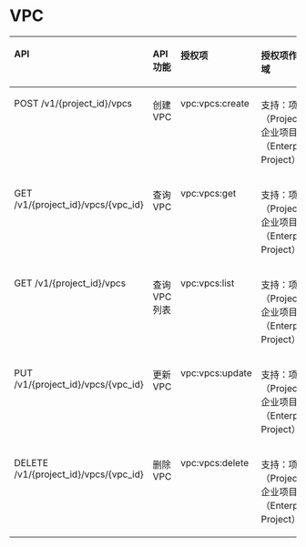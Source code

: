 # VPC<a name="ZH-CN_TOPIC_0201534124"></a>

<a name="table1351682493510"></a>
<table><thead align="left"><tr id="row1759512463518"><th class="cellrowborder" valign="top" width="26%" id="mcps1.1.5.1.1"><p id="p3595424163511"><a name="p3595424163511"></a><a name="p3595424163511"></a>API</p>
</th>
<th class="cellrowborder" valign="top" width="14.44%" id="mcps1.1.5.1.2"><p id="p19512155317473"><a name="p19512155317473"></a><a name="p19512155317473"></a>API功能</p>
</th>
<th class="cellrowborder" valign="top" width="16.75%" id="mcps1.1.5.1.3"><p id="p19595172413511"><a name="p19595172413511"></a><a name="p19595172413511"></a>授权项</p>
</th>
<th class="cellrowborder" valign="top" width="42.809999999999995%" id="mcps1.1.5.1.4"><p id="p1366363695811"><a name="p1366363695811"></a><a name="p1366363695811"></a>授权项作用域</p>
</th>
</tr>
</thead>
<tbody><tr id="row15595192412355"><td class="cellrowborder" valign="top" width="26%" headers="mcps1.1.5.1.1 "><p id="p1597124133519"><a name="p1597124133519"></a><a name="p1597124133519"></a>POST /v1/{project_id}/vpcs</p>
</td>
<td class="cellrowborder" valign="top" width="14.44%" headers="mcps1.1.5.1.2 "><p id="p8512185310471"><a name="p8512185310471"></a><a name="p8512185310471"></a>创建VPC</p>
</td>
<td class="cellrowborder" valign="top" width="16.75%" headers="mcps1.1.5.1.3 "><p id="p12647123593510"><a name="p12647123593510"></a><a name="p12647123593510"></a>vpc:vpcs:create</p>
</td>
<td class="cellrowborder" valign="top" width="42.809999999999995%" headers="mcps1.1.5.1.4 "><p id="p107185052510"><a name="p107185052510"></a><a name="p107185052510"></a>支持：项目（Project）、企业项目（Enterprise Project）</p>
</td>
</tr>
<tr id="row959782416351"><td class="cellrowborder" valign="top" width="26%" headers="mcps1.1.5.1.1 "><p id="p1859752463519"><a name="p1859752463519"></a><a name="p1859752463519"></a>GET /v1/{project_id}/vpcs/{vpc_id}</p>
</td>
<td class="cellrowborder" valign="top" width="14.44%" headers="mcps1.1.5.1.2 "><p id="p6512145316476"><a name="p6512145316476"></a><a name="p6512145316476"></a>查询VPC</p>
</td>
<td class="cellrowborder" valign="top" width="16.75%" headers="mcps1.1.5.1.3 "><p id="p01753719354"><a name="p01753719354"></a><a name="p01753719354"></a>vpc:vpcs:get</p>
</td>
<td class="cellrowborder" valign="top" width="42.809999999999995%" headers="mcps1.1.5.1.4 "><p id="p117181501259"><a name="p117181501259"></a><a name="p117181501259"></a>支持：项目（Project）、企业项目（Enterprise Project）</p>
</td>
</tr>
<tr id="row459717246353"><td class="cellrowborder" valign="top" width="26%" headers="mcps1.1.5.1.1 "><p id="p145971624193510"><a name="p145971624193510"></a><a name="p145971624193510"></a>GET /v1/{project_id}/vpcs</p>
</td>
<td class="cellrowborder" valign="top" width="14.44%" headers="mcps1.1.5.1.2 "><p id="p0512125314718"><a name="p0512125314718"></a><a name="p0512125314718"></a>查询VPC列表</p>
</td>
<td class="cellrowborder" valign="top" width="16.75%" headers="mcps1.1.5.1.3 "><p id="p6748143803513"><a name="p6748143803513"></a><a name="p6748143803513"></a>vpc:vpcs:list</p>
</td>
<td class="cellrowborder" valign="top" width="42.809999999999995%" headers="mcps1.1.5.1.4 "><p id="p1719903254"><a name="p1719903254"></a><a name="p1719903254"></a>支持：项目（Project）、企业项目（Enterprise Project）</p>
</td>
</tr>
<tr id="row1159792493517"><td class="cellrowborder" valign="top" width="26%" headers="mcps1.1.5.1.1 "><p id="p1559702415358"><a name="p1559702415358"></a><a name="p1559702415358"></a>PUT /v1/{project_id}/vpcs/{vpc_id}</p>
</td>
<td class="cellrowborder" valign="top" width="14.44%" headers="mcps1.1.5.1.2 "><p id="p19513175384711"><a name="p19513175384711"></a><a name="p19513175384711"></a>更新VPC</p>
</td>
<td class="cellrowborder" valign="top" width="16.75%" headers="mcps1.1.5.1.3 "><p id="p1523118428359"><a name="p1523118428359"></a><a name="p1523118428359"></a>vpc:vpcs:update</p>
</td>
<td class="cellrowborder" valign="top" width="42.809999999999995%" headers="mcps1.1.5.1.4 "><p id="p4719701259"><a name="p4719701259"></a><a name="p4719701259"></a>支持：项目（Project）、企业项目（Enterprise Project）</p>
</td>
</tr>
<tr id="row85979249353"><td class="cellrowborder" valign="top" width="26%" headers="mcps1.1.5.1.1 "><p id="p115973243353"><a name="p115973243353"></a><a name="p115973243353"></a>DELETE /v1/{project_id}/vpcs/{vpc_id}</p>
</td>
<td class="cellrowborder" valign="top" width="14.44%" headers="mcps1.1.5.1.2 "><p id="p16513135334712"><a name="p16513135334712"></a><a name="p16513135334712"></a>删除VPC</p>
</td>
<td class="cellrowborder" valign="top" width="16.75%" headers="mcps1.1.5.1.3 "><p id="p841064410359"><a name="p841064410359"></a><a name="p841064410359"></a>vpc:vpcs:delete</p>
</td>
<td class="cellrowborder" valign="top" width="42.809999999999995%" headers="mcps1.1.5.1.4 "><p id="p324462512713"><a name="p324462512713"></a><a name="p324462512713"></a>支持：项目（Project）、企业项目（Enterprise Project）</p>
</td>
</tr>
</tbody>
</table>

